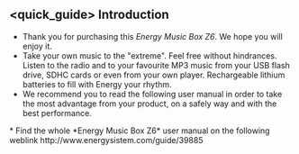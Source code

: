 ## <quick_guide> Introduction

* Thank you for purchasing this *Energy Music Box Z6*. We hope you will enjoy it.
* Take your own music to the "extreme". Feel free without hindrances. Listen to the radio and to your favourite MP3 music from your USB flash drive, SDHC cards or even from your own player. Rechargeable lithium batteries to fill with Energy your rhythm.
* We recommend you to read the following user manual in order to take the most advantage from your product, on a safely way and with the best performance.
<unique>
* Find the whole *Energy Music Box Z6* user manual on the following weblink  http://www.energysistem.com/guide/39885 </unique> </quick_guide>

